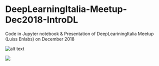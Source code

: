 # DeepLearningItalia-Meetup-Dec2018-IntroDL
Code in Jupyter notebook &amp; Presentation of DeepLeariningItalia Meetup (Luiss Enlabs) on December 2018


![alt text](https://raw.githubusercontent.com/matteoalberti/DeepLearningItalia-Meetup-Dec2018-IntroDL/blob/master/imgs/Diapositiva.png)

![](https://github.com/matteoalberti/DeepLearningItalia-Meetup-Dec2018-IntroDL/blob/master/imgs/a5.png)

